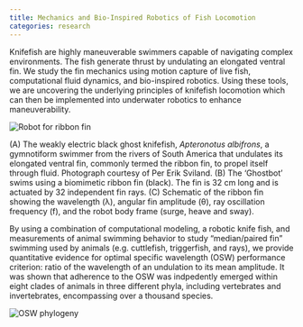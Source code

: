 ```yaml
---
title: Mechanics and Bio-Inspired Robotics of Fish Locomotion
categories: research
---
```


Knifefish are highly maneuverable swimmers capable of navigating complex environments. The fish generate thrust by undulating an elongated ventral fin. We study the fin mechanics using motion capture of live fish, computational fluid dynamics, and bio-inspired robotics. Using these tools, we are uncovering the underlying principles of knifefish locomotion which can then be implemented into underwater robotics to enhance maneuverability.


![Robot for ribbon fin]({{site.url}}/assets/Fig01_fish.png) 

(A) The weakly electric black ghost knifefish, *Apteronotus albifrons*, a gymnotiform swimmer from the rivers of South America that undulates its elongated ventral fin, commonly termed the ribbon fin, to propel itself through fluid. Photograph courtesy of Per Erik Sviland. (B) The ‘Ghostbot’ swims using a biomimetic ribbon fin (black). The fin is 32 cm long and is actuated by 32 independent fin rays. (C) Schematic of the ribbon fin showing the wavelength (λ), angular fin amplitude (θ), ray oscillation frequency (f), and the robot body frame (surge, heave and sway).


By using a combination of computational modeling, a robotic knife fish, and measurements of animal swimming behavior to study “median/paired fin” swimming used by animals (e.g. cuttlefish, triggerfish, and rays), we provide quantitative evidence for optimal specific wavelength (OSW) performance criterion: ratio of the wavelength of an undulation to its mean amplitude. It was shown that adherence to the OSW was indpedently emerged within eight clades of animals in three different phyla, including vertebrates and invertebrates, encompassing over a thousand species.

![OSW phylogeny]({{site.url}}/assets/Fig2_fish.png)



